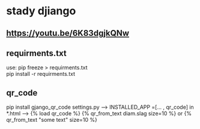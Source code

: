 # stady djiango
## https://youtu.be/6K83dgjkQNw

## requirments.txt
use: pip freeze > requirments.txt  
     pip install -r requirments.txt

## qr_code
pip install gjango_qr_code
settings.py --> INSTALLED_APP =[... , qr_code]
in *.html --> {% load qr_code %}
{% qr_from_text diam.slag size=10 %}
or {% qr_from_text "some text" size=10 %}
